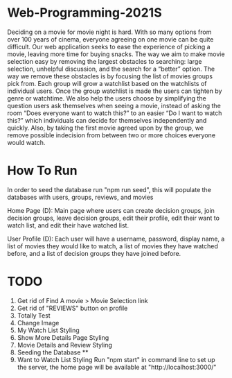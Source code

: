 # Web-Programming-2021S

Deciding on a movie for movie night is hard. With so many options from over 100 years of cinema, everyone agreeing on one movie can be quite difficult. Our web application seeks to ease the experience of picking a movie, leaving more time for buying snacks. The way we aim to make movie selection easy by removing the largest obstacles to searching: large selection, unhelpful discussion, and the search for a “better” option.
The way we remove these obstacles is by focusing the list of movies groups pick from. Each group will grow a watchlist based on the watchlists of individual users. Once the group watchlist is made the users can tighten by genre or watchtime. We also help the users choose by simplifying the question users ask themselves when seeing a movie, instead of asking the room “Does everyone want to watch this?” to an easier “Do I want to watch this?” which individuals can decide for themselves independently and quickly. Also, by taking the first movie agreed upon by the group, we remove possible indecision from between two or more choices everyone would watch.

# How To Run

In order to seed the database run "npm run seed", this will populate the databases with users,
groups, reviews, and movies

Home Page (D): Main page where users can create decision groups, join decision groups, leave decision groups, edit their profile, edit their want to watch list, and edit their have watched list.

User Profile (D): Each user will have a username, password, display name, a list of movies they would like to watch, a list of movies they have watched before, and a list of decision groups they have joined before.

# TODO

1. Get rid of Find A movie > Movie Selection link
2. Get rid of "REVIEWS" button on profile
3. Totally Test
4. Change Image
5. My Watch List Styling
6. Show More Details Page Styling
7. Movie Details and Review Styling
8. Seeding the Database \*\*
9. Want to Watch List Styling
   Run "npm start" in command line to set up the server, the home page will be available at "http://localhost:3000/"
